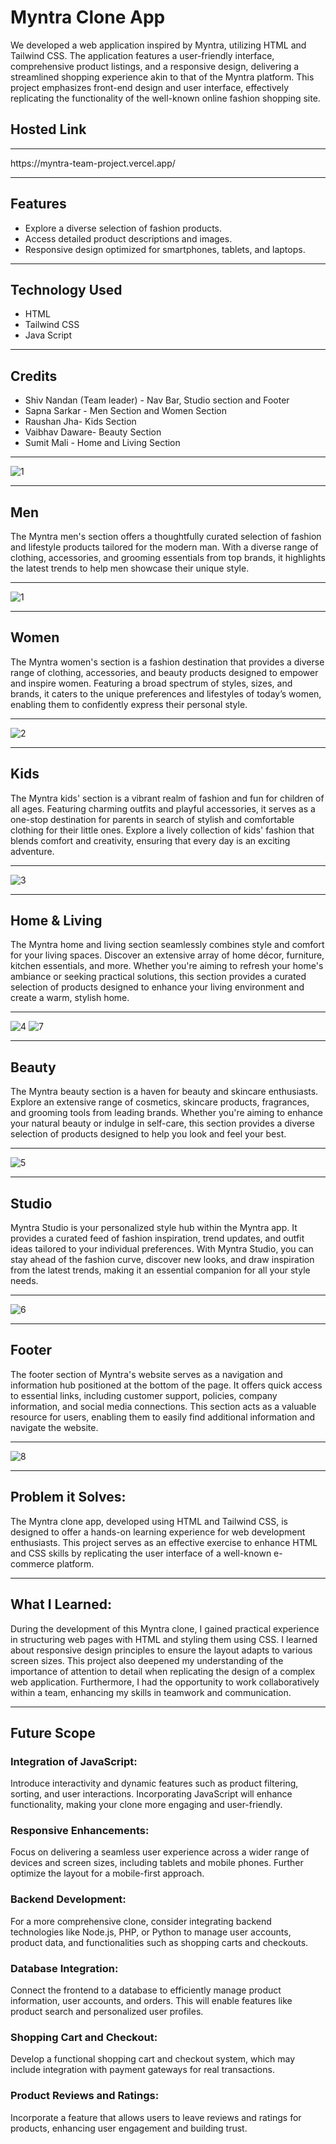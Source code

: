 <h1>Myntra Clone App</h1>

We developed a web application inspired by Myntra, utilizing HTML and Tailwind CSS. The application features a user-friendly interface, comprehensive product listings, and a responsive design, delivering a streamlined shopping experience akin to that of the Myntra platform. This project emphasizes front-end design and user interface, effectively replicating the functionality of the well-known online fashion shopping site.

<h2> Hosted Link </h2>
<hr>
https://myntra-team-project.vercel.app/

<hr>
<h2>Features</h2>

<ul>
  <li>Explore a diverse selection of fashion products.</li>
  <li>Access detailed product descriptions and images.</li>
  <li>Responsive design optimized for smartphones, tablets, and laptops.</li>
</ul>
<hr>
<h2>Technology Used</h2>

<ul>
  <li>HTML</li>
  <li>Tailwind CSS</li>
  <li>Java Script</li>
</ul>

<HR>
<h2>Credits</h2>
<ul>
  <li>Shiv Nandan (Team leader) - Nav Bar, Studio section and Footer</li>
  <li>Sapna Sarkar - Men Section and Women Section</li>
  <li>Raushan Jha- Kids Section</li>
  <li>Vaibhav Daware- Beauty Section</li>
  <li>Sumit Mali - Home and Living Section</li>
</ul>
<hr>

<img src="https://i.ibb.co/Xx9w3Ln/1.png" alt="1" border="0">
<hr>

<h2> Men </h2>

The Myntra men's section offers a thoughtfully curated selection of fashion and lifestyle products tailored for the modern man. With a diverse range of clothing, accessories, and grooming essentials from top brands, it highlights the latest trends to help men showcase their unique style.
<hr>
<img src="https://i.ibb.co/Xx9w3Ln/1.png" alt="1" border="0">

<hr>

<h2> Women </h2>

The Myntra women's section is a fashion destination that provides a diverse range of clothing, accessories, and beauty products designed to empower and inspire women. Featuring a broad spectrum of styles, sizes, and brands, it caters to the unique preferences and lifestyles of today’s women, enabling them to confidently express their personal style.
<hr>
<img src="https://i.ibb.co/9hwyprm/2.png" alt="2" border="0">

<hr>

<h2> Kids </h2>

The Myntra kids' section is a vibrant realm of fashion and fun for children of all ages. Featuring charming outfits and playful accessories, it serves as a one-stop destination for parents in search of stylish and comfortable clothing for their little ones. Explore a lively collection of kids' fashion that blends comfort and creativity, ensuring that every day is an exciting adventure.
<hr>
<img src="https://i.ibb.co/TcxT7Rk/3.png" alt="3" border="0">

<hr>

<h2> Home & Living </h2>

The Myntra home and living section seamlessly combines style and comfort for your living spaces. Discover an extensive array of home décor, furniture, kitchen essentials, and more. Whether you're aiming to refresh your home's ambiance or seeking practical solutions, this section provides a curated selection of products designed to enhance your living environment and create a warm, stylish home.
<hr>
<img src="https://i.ibb.co/SVGxgZG/4.png" alt="4" border="0"> <img src="https://i.ibb.co/PNNXMmY/7.png" alt="7" border="0">


<hr>

<h2> Beauty </h2>
The Myntra beauty section is a haven for beauty and skincare enthusiasts. Explore an extensive range of cosmetics, skincare products, fragrances, and grooming tools from leading brands. Whether you're aiming to enhance your natural beauty or indulge in self-care, this section provides a diverse selection of products designed to help you look and feel your best.
<hr>
<img src="https://i.ibb.co/KqyPbJQ/5.png" alt="5" border="0">

<hr>

<h2> Studio </h2>

Myntra Studio is your personalized style hub within the Myntra app. It provides a curated feed of fashion inspiration, trend updates, and outfit ideas tailored to your individual preferences. With Myntra Studio, you can stay ahead of the fashion curve, discover new looks, and draw inspiration from the latest trends, making it an essential companion for all your style needs.
<hr>
<img src="https://i.ibb.co/YRtQYZX/6.png" alt="6" border="0">

<hr>

<h2> Footer </h2>

The footer section of Myntra's website serves as a navigation and information hub positioned at the bottom of the page. It offers quick access to essential links, including customer support, policies, company information, and social media connections. This section acts as a valuable resource for users, enabling them to easily find additional information and navigate the website.
<hr>
<img src="https://i.ibb.co/DYFSVg7/8.png" alt="8" border="0">
<hr>

<h2>Problem it Solves:</h2>
The Myntra clone app, developed using HTML and Tailwind CSS, is designed to offer a hands-on learning experience for web development enthusiasts. This project serves as an effective exercise to enhance HTML and CSS skills by replicating the user interface of a well-known e-commerce platform.
<hr>
<h2>What I Learned:</h2>
During the development of this Myntra clone, I gained practical experience in structuring web pages with HTML and styling them using CSS. I learned about responsive design principles to ensure the layout adapts to various screen sizes. This project also deepened my understanding of the importance of attention to detail when replicating the design of a complex web application. Furthermore, I had the opportunity to work collaboratively within a team, enhancing my skills in teamwork and communication.

<hr>

<h2>Future Scope</h2>

<h3>Integration of JavaScript:</h3>
<p>Introduce interactivity and dynamic features such as product filtering, sorting, and user interactions. Incorporating JavaScript will enhance functionality, making your clone more engaging and user-friendly.</p>

<h3>Responsive Enhancements:</h3>
<p>Focus on delivering a seamless user experience across a wider range of devices and screen sizes, including tablets and mobile phones. Further optimize the layout for a mobile-first approach.</p>

<h3>Backend Development:</h3>
<p>For a more comprehensive clone, consider integrating backend technologies like Node.js, PHP, or Python to manage user accounts, product data, and functionalities such as shopping carts and checkouts.</p>

<h3>Database Integration:</h3>
<p>Connect the frontend to a database to efficiently manage product information, user accounts, and orders. This will enable features like product search and personalized user profiles.</p>

<h3>Shopping Cart and Checkout:</h3>
<p>Develop a functional shopping cart and checkout system, which may include integration with payment gateways for real transactions.</p>

<h3>Product Reviews and Ratings:</h3>
<p>Incorporate a feature that allows users to leave reviews and ratings for products, enhancing user engagement and building trust.</p>

